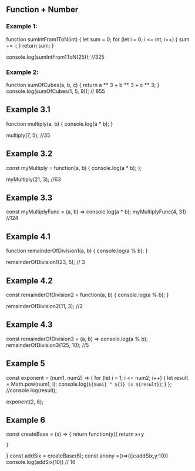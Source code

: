 ## Function + Number 
### Example 1: 
function sumIntFrom1ToN(int) {
  let sum = 0;
  for (let i = 0; i <= int; i++) {
    sum += i;
  }
  return sum;
}

console.log(sumIntFrom1ToN(25));
//325

### Example 2: 
function sumOfCubes(a, b, c) {
  return a ** 3 + b ** 3 + c ** 3;
}
console.log(sumOfCubes(1, 5, 9));
// 855 

## Example 3.1 
function multiply(a, b) {
  console.log(a * b);
}

multiply(7, 5);
//35
## Example 3.2
const myMultiply = function(a, b) {
  console.log(a * b);
};

myMultiply(21, 3); 
//63 
## Example 3.3  
const myMultiplyFunc = (a, b) => console.log(a * b);
myMultiplyFunc(4, 31)
//124 

## Example 4.1 
function remainderOfDivision1(a, b) {
    console.log(a % b);
}

remainderOfDivision1(23, 5);
// 3

## Example 4.2
const remainderOfDivision2 = function(a, b) {
    console.log(a % b);
}

remainderOfDivision2(11, 3);
//2

## Example 4.3 
const remainderOfDivision3 = (a, b) => console.log(a % b);
remainderOfDivision3(125, 10);
//5

## Example 5 
const exponent = (num1, num2) => {
    for (let i = 1; i <= num2; i++) {
        let result = Math.pow(num1, i);
        console.log(`${num1} ^ ${i} is ${result}`);
    }
};
//console.log(result);

exponent(2, 8);

<!-- 2 ^ 1 is 2
2 ^ 2 is 4
2 ^ 3 is 8
2 ^ 4 is 16
2 ^ 5 is 32
2 ^ 6 is 64
2 ^ 7 is 128
2 ^ 8 is 256 -->

## Example 6
const  createBase = (x) => {
    return function(y){
        return x+y 
        
    }
}
const addSix = createBase(6);
const anony =()=>({x:addSix,y:10})
console.log(addSix(10))
// 16


